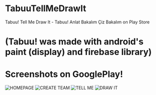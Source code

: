 # TabuuTellMeDrawIt
 Tabuu! Tell Me Draw It - Tabuu! Anlat Bakalım Çiz Bakalım on Play Store


# (Tabuu! was made with android's paint (display) and firebase library)


# Screenshots on GooglePlay!


![HOMEPAGE](https://user-images.githubusercontent.com/59910223/112364077-36d20680-8ce7-11eb-93aa-70dfb58d15a1.png)
![CREATE TEAM](https://user-images.githubusercontent.com/59910223/112364092-3a658d80-8ce7-11eb-9f83-acdc2fa2e756.png)
![TELL ME](https://user-images.githubusercontent.com/59910223/112364098-3c2f5100-8ce7-11eb-9605-ad6fb56e2f9d.png)
![DRAW IT](https://user-images.githubusercontent.com/59910223/112364109-3e91ab00-8ce7-11eb-99ac-4e902e595b56.png)
